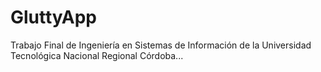 # GluttyApp
Trabajo Final de Ingeniería en Sistemas de Información de la Universidad Tecnológica Nacional Regional Córdoba...
